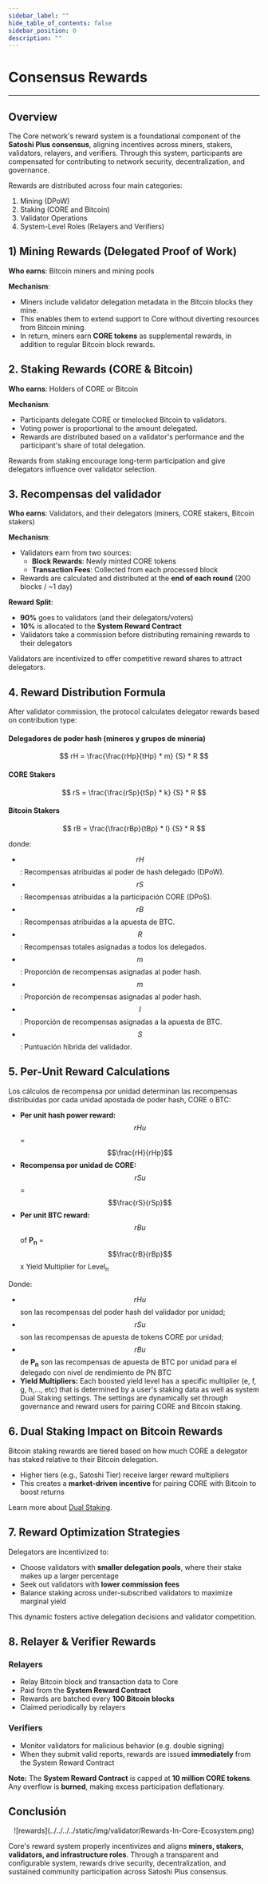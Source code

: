 ```yaml
---
sidebar_label: ""
hide_table_of_contents: false
sidebar_position: 0
description: ""
---
```


# Consensus Rewards

---

## Overview

The Core network's reward system is a foundational component of the **Satoshi Plus consensus**, aligning incentives across miners, stakers, validators, relayers, and verifiers. Through this system, participants are compensated for contributing to network security, decentralization, and governance.

Rewards are distributed across four main categories:

1. Mining (DPoW)
2. Staking (CORE and Bitcoin)
3. Validator Operations
4. System-Level Roles (Relayers and Verifiers)

## 1) Mining Rewards (Delegated Proof of Work)

**Who earns**: Bitcoin miners and mining pools

**Mechanism**:

- Miners include validator delegation metadata in the Bitcoin blocks they mine.
- This enables them to extend support to Core without diverting resources from Bitcoin mining.
- In return, miners earn **CORE tokens** as supplemental rewards, in addition to regular Bitcoin block rewards.

## 2. Staking Rewards (CORE & Bitcoin)

**Who earns**: Holders of CORE or Bitcoin

**Mechanism**:

- Participants delegate CORE or timelocked Bitcoin to validators.
- Voting power is proportional to the amount delegated.
- Rewards are distributed based on a validator's performance and the participant's share of total delegation.

Rewards from staking encourage long-term participation and give delegators influence over validator selection.

## 3. Recompensas del validador

**Who earns**: Validators, and their delegators (miners, CORE stakers, Bitcoin stakers)

**Mechanism**:

- Validators earn from two sources:
  - **Block Rewards**: Newly minted CORE tokens
  - **Transaction Fees**: Collected from each processed block
- Rewards are calculated and distributed at the **end of each round** (200 blocks / ~1 day)

**Reward Split**:

- **90%** goes to validators (and their delegators/voters)
- **10%** is allocated to the **System Reward Contract**
- Validators take a commission before distributing remaining rewards to their delegators

Validators are incentivized to offer competitive reward shares to attract delegators.

## 4. Reward Distribution Formula

After validator commission, the protocol calculates delegator rewards based on contribution type:

#### Delegadores de poder hash (mineros y grupos de minería)

$$
    rH = \frac{\frac{rHp}{tHp} * m} {S} * R
$$

#### CORE Stakers

$$
    rS = \frac{\frac{rSp}{tSp} * k} {S} * R
$$

#### Bitcoin Stakers

$$
    rB = \frac{\frac{rBp}{tBp} * l} {S} * R
$$

donde:

- $$rH$$: Recompensas atribuidas al poder de hash delegado (DPoW).
- $$rS$$: Recompensas atribuidas a la participación CORE (DPoS).
- $$rB$$: Recompensas atribuidas a la apuesta de BTC.
- $$R$$: Recompensas totales asignadas a todos los delegados.
- $$m$$: Proporción de recompensas asignadas al poder hash.
- $$m$$: Proporción de recompensas asignadas al poder hash.
- $$l$$: Proporción de recompensas asignadas a la apuesta de BTC.
- $$S$$: Puntuación híbrida del validador.

## 5. Per-Unit Reward Calculations

Los cálculos de recompensa por unidad determinan las recompensas distribuidas por cada unidad apostada de poder hash, CORE o BTC:

- **Per unit hash power reward:** $$rHu$$ = $$\frac{rH}{rHp}$$
- **Recompensa por unidad de CORE:** $$rSu$$ = $$\frac{rS}{rSp}$$
- **Per unit BTC reward:** $$rBu$$ of **P<sub>n</sub>** = $$\frac{rB}{rBp}$$ x Yield Multiplier for Level<sub>n</sub>

Donde:

- $$rHu$$ son las recompensas del poder hash del validador por unidad;
- $$rSu$$ son las recompensas de apuesta de tokens CORE por unidad;
- $$rBu$$ de **P<sub>n</sub>** son las recompensas de apuesta de BTC por unidad para el delegado con nivel de rendimiento de PN BTC
- **Yield Multipliers:** Each boosted yield level has a specific multiplier (e, f, g, h,..., etc) that is determined by a user's staking data as well as system Dual Staking settings. The settings are dynamically set through governance and reward users for pairing CORE and Bitcoin staking.

## 6. Dual Staking Impact on Bitcoin Rewards

Bitcoin staking rewards are tiered based on how much CORE a delegator has staked relative to their Bitcoin delegation.

- Higher tiers (e.g., Satoshi Tier) receive larger reward multipliers
- This creates a **market-driven incentive** for pairing CORE with Bitcoin to boost returns

Learn more about [Dual Staking](../dual-staking/overview.md).

## 7. Reward Optimization Strategies

Delegators are incentivized to:

- Choose validators with **smaller delegation pools**, where their stake makes up a larger percentage
- Seek out validators with **lower commission fees**
- Balance staking across under-subscribed validators to maximize marginal yield

This dynamic fosters active delegation decisions and validator competition.

## 8. Relayer & Verifier Rewards

### Relayers

- Relay Bitcoin block and transaction data to Core
- Paid from the **System Reward Contract**
- Rewards are batched every **100 Bitcoin blocks**
- Claimed periodically by relayers

### Verifiers

- Monitor validators for malicious behavior (e.g. double signing)
- When they submit valid reports, rewards are issued **immediately** from the System Reward Contract

**Note:** The **System Reward Contract** is capped at **10 million CORE tokens**. Any overflow is **burned**, making excess participation deflationary.

## Conclusión

<p align="center">
![rewards](../../../../static/img/validator/Rewards-In-Core-Ecosystem.png)
</p>

Core's reward system properly incentivizes and aligns **miners, stakers, validators, and infrastructure roles**. Through a transparent and configurable system, rewards drive security, decentralization, and sustained community participation across Satoshi Plus consensus.

